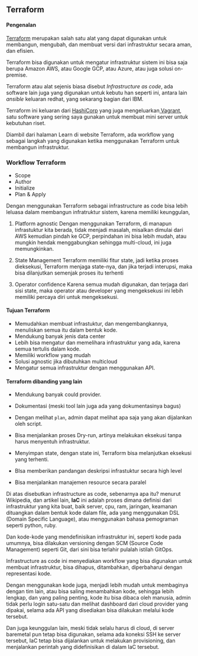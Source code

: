 ## Terraform

#### Pengenalan

[Terraform](https://www.terraform.io/) merupakan salah satu alat yang dapat digunakan untuk membangun, mengubah, dan membuat versi dari infrastruktur secara aman, dan efisien.

Terraform bisa digunakan untuk mengatur infrastruktur sistem ini bisa saja berupa Amazon AWS, atau Google GCP, atau Azure, atau juga solusi on-premise. 

Terraform atau alat sejenis biasa disebut *Infrastructure as code*, ada software lain juga yang digunakan untuk kebutu han seperti ini, antara lain *ansible* keluaran redhat, yang sekarang bagian dari IBM.

Terraform ini keluaran dari [HashiCorp](hashicorp.com) yang juga mengeluarkan[ Vagrant](https://www.vagrantup.com/), satu software yang sering saya gunakan untuk membuat mini server untuk kebutuhan riset.

Diambil dari halaman Learn di website Terraform, ada workflow yang sebagai langkah yang digunakan ketika menggunakan Terraform untuk membangun infrastruktur.

### Workflow Terraform

- Scope
- Author
- Initialize
- Plan & Apply

Dengan menggunakan Terraform sebagai infrastructure as code bisa lebih leluasa dalam membangun infratruktur sistem, karena memiliki keunggulan,

1. Platform agnostic
Dengan menggunakan Terraform, di manapun infrastuktur kita berada, tidak menjadi masalah, misalkan dimulai dari AWS kemudian pindah ke GCP, perpindahan ini bisa lebih mudah, atau mungkin hendak menggabungkan sehingga multi-cloud, ini juga memungkinkan.

2. State Management
Terraform memiliki fitur state, jadi ketika proses dieksekusi, Terraform menjaga state-nya, dan jika terjadi interupsi, maka bisa dilanjutkan semenjak proses itu terhenti

3. Operator confidence
Karena semua mudah digunakan, dan terjaga dari sisi state, maka operator atau developer yang mengeksekusi ini lebih memiliki percaya diri untuk mengeksekusi.

#### Tujuan Terraform

- Memudahkan membuat infrastuktur, dan mengembangkannya, menuliskan semua itu dalam bentuk kode.
- Mendukung banyak jenis data center
- Lebih bisa mengatur dan memelihara infrastruktur yang ada, karena semua tertulis dalam kode.
- Memiliki workflow yang mudah
- Solusi agnostic jika dibutuhkan multicloud
- Mengatur semua infrastruktur dengan menggunakan API.

#### Terraform dibanding yang lain

- Mendukung banyak could provider.
- Dokumentasi (meski tool lain juga ada yang dokumentasinya bagus)
- Dengan melihat `plan`, admin dapat melihat apa saja yang akan dijalankan oleh script.
- Bisa menjalankan proses Dry-run, artinya melakukan eksekusi tanpa harus menyentuh infrastruktur.
- Menyimpan state, dengan state ini, Terraform bisa melanjutkan eksekusi yang terhenti.

- BIsa memberikan pandangan deskripsi infrastuktur secara high level
- Bisa menjalankan manajemen resource secara paralel

Di atas disebutkan infrastructure as code, sebenarnya apa itu? menurut Wikipedia, dan artikel lain, **IaC** ini adalah proses dimana definisi dari infrastruktur yang kita buat, baik server, cpu, ram, jaringan, keamanan dituangkan dalam bentuk kode dalam file, ada yang menggunakan DSL (Domain Specific Language), atau menggunakan bahasa pemograman seperti python, ruby.

Dan kode-kode yang mendefinisikan infrastruktur ini, seperti kode pada umumnya, bisa dilakukan versioning dengan SCM (Source Code Management) seperti Git, dari sini bisa terlahir pulalah istilah GitOps.

Infrastructure as code ini menyediakan workflow yang bisa digunakan untuk membuat infrastruktur, bisa dihapus, ditambahkan, diperbaharui dengan representasi kode.

Dengan menggunakan kode juga, menjadi lebih mudah untuk membaginya dengan tim lain, atau bisa saling menambahkan kode, sehingga lebih lengkap, dan yang paling penting, kode itu bisa dibaca oleh manusia, admin tidak perlu login satu-satu dan melihat dashboard dari cloud provider yang dipakai, selama ada API yang disediakan bisa dilakukan melalui kode tersebut.

Dan juga keunggulan lain, meski tidak selalu harus di cloud, di server baremetal pun tetap bisa digunakan, selama ada koneksi SSH ke server tersebut, IaC tetap bisa dijalankan untuk melakukan provisioning, dan menjalankan perintah yang didefinisikan di dalam IaC tersebut.